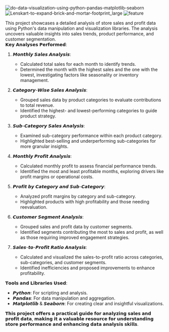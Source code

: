 ![do-data-visualization-using-python-pandas-matplotlib-seaborn](https://github.com/user-attachments/assets/ee84dc96-3ab8-4939-af8b-b9d6296ccb13)
![Lenskart-to-expand-brick-and-mortar-footprint_large](https://github.com/user-attachments/assets/9b2b0626-f920-4bcc-87e3-e9289394ea29)
![feature](https://github.com/user-attachments/assets/1648e4fc-45ef-4cd1-8bdd-0fc9fdb2f682)


This project showcases a detailed analysis of store sales and profit data using Python's data manipulation and visualization libraries. The analysis uncovers valuable insights into sales trends, product performance, and customer segmentation.  
 𝗞𝗲𝘆 𝗔𝗻𝗮𝗹𝘆𝘀𝗲𝘀 𝗣𝗲𝗿𝗳𝗼𝗿𝗺𝗲𝗱:  
1. 𝙈𝙤𝙣𝙩𝙝𝙡𝙮 𝙎𝙖𝙡𝙚𝙨 𝘼𝙣𝙖𝙡𝙮𝙨𝙞𝙨:  
   - Calculated total sales for each month to identify trends.  
   - Determined the month with the highest sales and the one with the lowest, investigating factors like seasonality or inventory management.  

2. 𝘾𝙖𝙩𝙚𝙜𝙤𝙧𝙮-𝙒𝙞𝙨𝙚 𝙎𝙖𝙡𝙚𝙨 𝘼𝙣𝙖𝙡𝙮𝙨𝙞𝙨:  
   - Grouped sales data by product categories to evaluate contributions to total revenue.  
   - Identified the highest- and lowest-performing categories to guide product strategy.  

3. 𝙎𝙪𝙗-𝘾𝙖𝙩𝙚𝙜𝙤𝙧𝙮 𝙎𝙖𝙡𝙚𝙨 𝘼𝙣𝙖𝙡𝙮𝙨𝙞𝙨:  
   - Examined sub-category performance within each product category.  
   - Highlighted best-selling and underperforming sub-categories for more granular insights.  

4. 𝙈𝙤𝙣𝙩𝙝𝙡𝙮 𝙋𝙧𝙤𝙛𝙞𝙩 𝘼𝙣𝙖𝙡𝙮𝙨𝙞𝙨:  
   - Calculated monthly profit to assess financial performance trends.  
   - Identified the most and least profitable months, exploring drivers like profit margins or operational costs.  

5. 𝙋𝙧𝙤𝙛𝙞𝙩 𝙗𝙮 𝘾𝙖𝙩𝙚𝙜𝙤𝙧𝙮 𝙖𝙣𝙙 𝙎𝙪𝙗-𝘾𝙖𝙩𝙚𝙜𝙤𝙧𝙮:  
   - Analyzed profit margins by category and sub-category.  
   - Highlighted products with high profitability and those needing reevaluation.  

6. 𝘾𝙪𝙨𝙩𝙤𝙢𝙚𝙧 𝙎𝙚𝙜𝙢𝙚𝙣𝙩 𝘼𝙣𝙖𝙡𝙮𝙨𝙞𝙨:  
   - Grouped sales and profit data by customer segments.  
   - Identified segments contributing the most to sales and profit, as well as those requiring improved engagement strategies.  

7. 𝙎𝙖𝙡𝙚𝙨-𝙩𝙤-𝙋𝙧𝙤𝙛𝙞𝙩 𝙍𝙖𝙩𝙞𝙤 𝘼𝙣𝙖𝙡𝙮𝙨𝙞𝙨:  
   - Calculated and visualized the sales-to-profit ratio across categories, sub-categories, and customer segments.  
   - Identified inefficiencies and proposed improvements to enhance profitability.  

 𝗧𝗼𝗼𝗹𝘀 𝗮𝗻𝗱 𝗟𝗶𝗯𝗿𝗮𝗿𝗶𝗲𝘀 𝗨𝘀𝗲𝗱:  
- 𝙋𝙮𝙩𝙝𝙤𝙣: For scripting and analysis.  
- 𝙋𝙖𝙣𝙙𝙖𝙨: For data manipulation and aggregation.  
- 𝙈𝙖𝙩𝙥𝙡𝙤𝙩𝙡𝙞𝙗 & 𝙎𝙚𝙖𝙗𝙤𝙧𝙣: For creating clear and insightful visualizations.  

𝗧𝗵𝗶𝘀 𝗽𝗿𝗼𝗷𝗲𝗰𝘁 𝗼𝗳𝗳𝗲𝗿𝘀 𝗮 𝗽𝗿𝗮𝗰𝘁𝗶𝗰𝗮𝗹 𝗴𝘂𝗶𝗱𝗲 𝗳𝗼𝗿 𝗮𝗻𝗮𝗹𝘆𝘇𝗶𝗻𝗴 𝘀𝗮𝗹𝗲𝘀 𝗮𝗻𝗱 𝗽𝗿𝗼𝗳𝗶𝘁 𝗱𝗮𝘁𝗮, 𝗺𝗮𝗸𝗶𝗻𝗴 𝗶𝘁 𝗮 𝘃𝗮𝗹𝘂𝗮𝗯𝗹𝗲 𝗿𝗲𝘀𝗼𝘂𝗿𝗰𝗲 𝗳𝗼𝗿 𝘂𝗻𝗱𝗲𝗿𝘀𝘁𝗮𝗻𝗱𝗶𝗻𝗴 𝘀𝘁𝗼𝗿𝗲 𝗽𝗲𝗿𝗳𝗼𝗿𝗺𝗮𝗻𝗰𝗲 𝗮𝗻𝗱 𝗲𝗻𝗵𝗮𝗻𝗰𝗶𝗻𝗴 𝗱𝗮𝘁𝗮 𝗮𝗻𝗮𝗹𝘆𝘀𝗶𝘀 𝘀𝗸𝗶𝗹𝗹𝘀.
